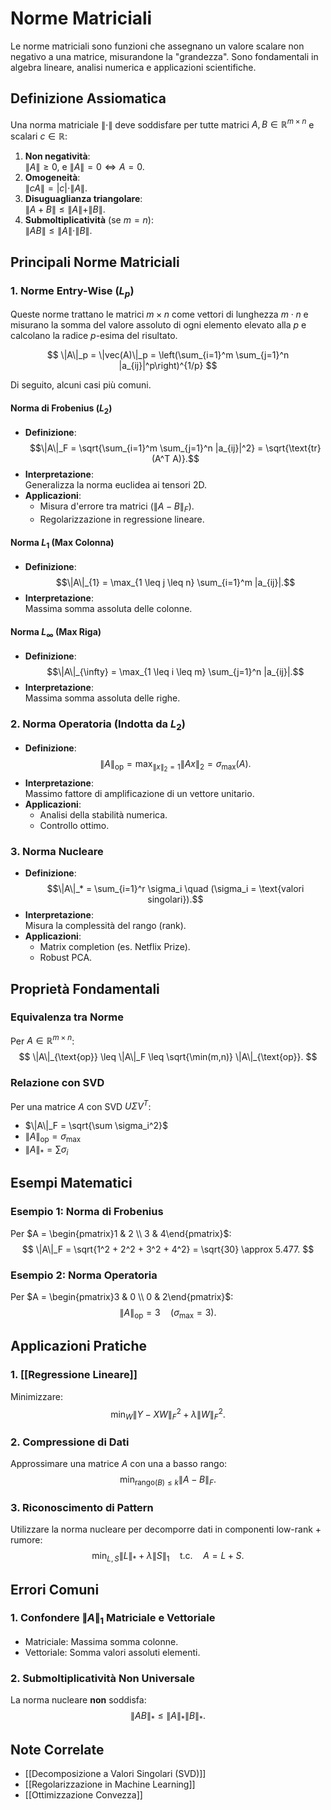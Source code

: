 # Norme Matriciali

Le norme matriciali sono funzioni che assegnano un valore scalare non negativo a una matrice, misurandone la "grandezza". Sono fondamentali in algebra lineare, analisi numerica e applicazioni scientifiche.

## Definizione Assiomatica
Una norma matriciale $\| \cdot \|$ deve soddisfare per tutte matrici $A,B \in \mathbb{R}^{m \times n}$ e scalari $c \in \mathbb{R}$:
1. **Non negatività**:  
   $\|A\| \geq 0$, e $\|A\| = 0 \iff A = 0$.
2. **Omogeneità**:  
   $\|cA\| = |c| \cdot \|A\|$.
3. **Disuguaglianza triangolare**:  
   $\|A + B\| \leq \|A\| + \|B\|$.
4. **Submoltiplicatività** (se $m = n$):  
   $\|AB\| \leq \|A\| \cdot \|B\|$.

## Principali Norme Matriciali

### 1. **Norme Entry-Wise ($L_p$)**
Queste norme trattano le matrici $m \times n$ come vettori di lunghezza $m \cdot n$ e misurano la somma del valore assoluto di ogni elemento elevato alla $p$ e calcolano la radice $p$-esima del risultato.

$$
\|A\|_p = \|vec(A)\|_p = \left(\sum_{i=1}^m \sum_{j=1}^n |a_{ij}|^p\right)^{1/p}
$$

Di seguito, alcuni casi più comuni.

#### Norma di Frobenius ($L_2$)
- **Definizione**:  
  $$\|A\|_F = \sqrt{\sum_{i=1}^m \sum_{j=1}^n |a_{ij}|^2} = \sqrt{\text{tr}(A^T A)}.$$
- **Interpretazione**:  
  Generalizza la norma euclidea ai tensori 2D.
- **Applicazioni**:  
  - Misura d'errore tra matrici ($\|A - B\|_F$).  
  - Regolarizzazione in regressione lineare.
#### **Norma $L_{1}$ (Max Colonna)**
- **Definizione**:  
  $$\|A\|_{1} = \max_{1 \leq j \leq n} \sum_{i=1}^m |a_{ij}|.$$
- **Interpretazione**:  
  Massima somma assoluta delle colonne.

#### **Norma $L_{\infty}$ (Max Riga)**

- **Definizione**:  
  $$\|A\|_{\infty} = \max_{1 \leq i \leq m} \sum_{j=1}^n |a_{ij}|.$$
- **Interpretazione**:  
  Massima somma assoluta delle righe.

### 2. **Norma Operatoria (Indotta da $L_2$)**
- **Definizione**:  
  $$\|A\|_{\text{op}} = \max_{\|x\|_2 = 1} \|Ax\|_2 = \sigma_{\text{max}}(A).$$
- **Interpretazione**:  
  Massimo fattore di amplificazione di un vettore unitario.
- **Applicazioni**:  
  - Analisi della stabilità numerica.  
  - Controllo ottimo.

### 3. **Norma Nucleare**
- **Definizione**:  
  $$\|A\|_* = \sum_{i=1}^r \sigma_i \quad (\sigma_i = \text{valori singolari}).$$
- **Interpretazione**:  
  Misura la complessità del rango (rank).
- **Applicazioni**:  
  - Matrix completion (es. Netflix Prize).  
  - Robust PCA.

## Proprietà Fondamentali

### Equivalenza tra Norme
Per $A \in \mathbb{R}^{m \times n}$:
$$
\|A\|_{\text{op}} \leq \|A\|_F \leq \sqrt{\min(m,n)} \|A\|_{\text{op}}.
$$

### Relazione con SVD
Per una matrice $A$ con SVD $U\Sigma V^T$:
- $\|A\|_F = \sqrt{\sum \sigma_i^2}$  
- $\|A\|_{\text{op}} = \sigma_{\text{max}}$  
- $\|A\|_* = \sum \sigma_i$

## Esempi Matematici

### Esempio 1: Norma di Frobenius
Per $A = \begin{pmatrix}1 & 2 \\ 3 & 4\end{pmatrix}$:  
$$
\|A\|_F = \sqrt{1^2 + 2^2 + 3^2 + 4^2} = \sqrt{30} \approx 5.477.
$$

### Esempio 2: Norma Operatoria
Per $A = \begin{pmatrix}3 & 0 \\ 0 & 2\end{pmatrix}$:  
$$
\|A\|_{\text{op}} = 3 \quad (\sigma_{\text{max}} = 3).
$$

## Applicazioni Pratiche

### 1. **[[Regressione Lineare]]**  
Minimizzare:  
$$
\min_W \|Y - XW\|_F^2 + \lambda \|W\|_F^2.
$$

### 2. **Compressione di Dati**  
Approssimare una matrice $A$ con una a basso rango:  
$$
\min_{\text{rango}(B) \leq k} \|A - B\|_F.
$$

### 3. **Riconoscimento di Pattern**  
Utilizzare la norma nucleare per decomporre dati in componenti low-rank + rumore:  
$$
\min_{L,S} \|L\|_* + \lambda \|S\|_1 \quad \text{t.c.} \quad A = L + S.
$$

## Errori Comuni

### 1. **Confondere $\|A\|_1$ Matriciale e Vettoriale**  
- Matriciale: Massima somma colonne.  
- Vettoriale: Somma valori assoluti elementi.

### 2. **Submoltiplicatività Non Universale**  
La norma nucleare **non** soddisfa:  
$$
\|AB\|_* \leq \|A\|_* \|B\|_*.
$$

## Note Correlate
- [[Decomposizione a Valori Singolari (SVD)]]  
- [[Regolarizzazione in Machine Learning]]  
- [[Ottimizzazione Convezza]]  
